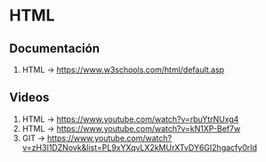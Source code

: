# HTML
## Documentación
1. HTML -> https://www.w3schools.com/html/default.asp
## Videos
1. HTML -> https://www.youtube.com/watch?v=rbuYtrNUxg4
2. HTML -> https://www.youtube.com/watch?v=kN1XP-Bef7w
3. GIT -> https://www.youtube.com/watch?v=zH3I1DZNovk&list=PL9xYXqvLX2kMUrXTvDY6GI2hgacfy0rId
